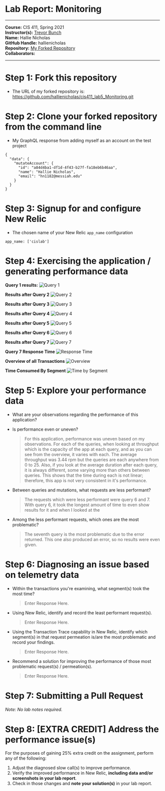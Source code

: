 # Lab Report: Monitoring
___
**Course:** CIS 411, Spring 2021  
**Instructor(s):** [Trevor Bunch](https://github.com/trevordbunch)  
**Name:** Hallie Nicholas  
**GitHub Handle:** hallienicholas  
**Repository:** [My Forked Repository](https://github.com/hallienicholas/cis411_lab5_Monitoring.git)  
**Collaborators:** 
___

# Step 1: Fork this repository
- The URL of my forked repository is: https://github.com/hallienicholas/cis411_lab5_Monitoring.git

# Step 2: Clone your forked repository from the command line
- My GraphQL response from adding myself as an account on the test project
```
{
  "data": {
    "mutateAccount": {
      "id": "a84d4ba1-df1d-4f43-b27f-fa18eb6b46aa",
      "name": "Hallie Nicholas",
      "email": "hn1182@messiah.edu"
    }
  }
}
```

# Step 3: Signup for and configure New Relic
- The chosen name of your New Relic ```app_name``` configuration
```
app_name: ['cislab']
```

# Step 4: Exercising the application / generating performance data

**Query 1 results:**
![Query 1](/assets/query1.png)

**Results after Query 2**
![Query 2](/assets/query2.png)

**Results after Query 3**
![Query 3](/assets/query3.png)

**Results after Query 4**
![Query 4](/assets/query4.png)

**Results after Query 5**
![Query 5](/assets/query5.png)

**Results after Query 6**
![Query 6](/assets/query6.png)

**Results after Query 7**
![Query 7](/assets/query7.png)

**Query 7 Response Time**
![Response Time](/assets/responsetime.png)

**Overview of all Transactions**
![Overview](/assets/overview.png)

**Time Consumed By Segment**
![Time by Segment](/assets/bySegment.png)

# Step 5: Explore your performance data
* What are your observations regarding the performance of this application? 
  > 
* Is performance even or uneven? 
  > For this application, performance was uneven based on my observations. For each of the queries, when looking at throughput which is the capacity of the app at each query, and as you can see from the overview, it varies with each. The average throughput was 3.44 rpm but the queries are each anywhere from 0 to 25. Also, if you look at the average duration after each query, it is always different, some varying more than others between queries. This shows that the time during each is not linear; therefore, this app is not very consistent in it's performance. 
* Between queries and mutations, what requests are less performant? 
  > The requests which were less performant were query 6 and 7. With query 6, it took the longest amount of time to even show results for it and when I looked at the  
* Among the less performant requests, which ones are the most problematic?
  > The seventh query is the most problematic due to the error returned. This one also produced an error, so no results were even given.

# Step 6: Diagnosing an issue based on telemetry data
* Within the transactions you're examining, what segment(s) took the most time?
  > Enter Response Here.
* Using New Relic, identify and record the least performant request(s).
  > Enter Response Here.
* Using the Transaction Trace capability in New Relic, identify which segment(s) in that request permeation is/are the most problematic and record your findings.
  > Enter Response Here.
* Recommend a solution for improving the performance of those most problematic request(s) / permeation(s).
  > Enter Response Here.

# Step 7: Submitting a Pull Request
_Note: No lab notes required._

# Step 8: [EXTRA CREDIT] Address the performance issue(s)
For the purposes of gaining 25% extra credit on the assignment, perform any of the following:
1. Adjust the diagnosed slow call(s) to improve performance. 
2. Verify the improved performance in New Relic, **including data and/or screenshots in your lab report**.
2. Check in those changes and **note your solution(s)** in your lab report.